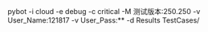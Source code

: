 pybot -i cloud -e debug -c critical -M 测试版本:250.250 -v User_Name:121817 -v User_Pass:** -d Results TestCases/ 